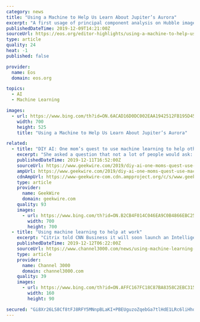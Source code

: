 ```yaml
---
category: news
title: "Using a Machine to Help Us Learn About Jupiter’s Aurora"
excerpt: "A first usage of principal component analysis on Hubble images of Jupiter’s auroral ovals reveals the most common patterns, and machine learning classification reveals their physical causes. Source: Journal of Geophysical Research: Space Physics A difference image revealing the main features of Jupiter’s aurora, showing the most prevalent ..."
publishedDateTime: 2019-12-09T14:21:00Z
sourceUrl: https://eos.org/editor-highlights/using-a-machine-to-help-us-learn-about-jupiters-aurora
type: article
quality: 24
heat: -1
published: false

provider:
  name: Eos
  domain: eos.org

topics:
  - AI
  - Machine Learning

images:
  - url: https://www.bing.com/th?id=ON.6ACAD16D0DC002EAA1942512FB195D45
    width: 700
    height: 525
    title: "Using a Machine to Help Us Learn About Jupiter’s Aurora"

related:
  - title: "DIY AI: One mom’s quest to use machine learning to help others detect a rare fetal condition"
    excerpt: "She asked a question that not a lot of people would ask: could artificial intelligence help? The answer was yes. What happened next was a case study in the potential of machine learning and other forms of artificial intelligence to transform health care and other industries, particularly as Microsoft, Amazon, Google and others work to make the ..."
    publishedDateTime: 2019-12-11T16:52:00Z
    sourceUrl: https://www.geekwire.com/2019/diy-ai-one-moms-quest-use-machine-learning-help-others-detect-rare-fetal-condition/
    ampUrl: https://www.geekwire.com/2019/diy-ai-one-moms-quest-use-machine-learning-help-others-detect-rare-fetal-condition/amp/
    cdnAmpUrl: https://www-geekwire-com.cdn.ampproject.org/c/s/www.geekwire.com/2019/diy-ai-one-moms-quest-use-machine-learning-help-others-detect-rare-fetal-condition/amp/
    type: article
    provider:
      name: GeekWire
      domain: geekwire.com
    quality: 93
    images:
      - url: https://www.bing.com/th?id=ON.B2CB4F014C046EA9C0B4866EBC250C09
        width: 700
        height: 700
  - title: "Using machine learning to help at work"
    excerpt: "Citrix told CNN Business it will soon launch an Intelligent Digital Workspace that uses machine learning to aggregate information from dozens of outside apps into a single place. The product is getting rolled out as an update to the existing Citrix Workspace. \"There are just too many applications. We're constantly getting notifications that are ..."
    publishedDateTime: 2019-12-12T06:22:00Z
    sourceUrl: https://www.channel3000.com/news/using-machine-learning-to-help-at-work/1150670115
    type: article
    provider:
      name: Channel 3000
      domain: channel3000.com
    quality: 39
    images:
      - url: https://www.bing.com/th?id=ON.AFFC167FC18C87BA8358C2EBC315A75A
        width: 160
        height: 90

secured: "Gi8Xr26LS8Cf8tFJ8RFY5MNnpBLaKI+PBEUguzoZqebGa7tlHdE1LRc6liHhq53TLsB6CLcQU3FYgxirfCkqxPUgdYHR1x1BFPFQd5nkbTb+QWu1V83USalbpyQ1FV0NQ1ImgN3SzW9EqsK7yMME4a3QOLCboqdPSMn1bpFEX2Ko9DY2c4bUpEVhamNUz8hQab6WaiKx/IMg4tToKr6Xcs6cmi/tA1UHZstqhrgCgPcpPiDtcE+tAYXdwot2itKTvei59VGxO0d8MR5Wpztvlw==;OyKq/9f+LV0d4BwIITLYow=="
---
```


